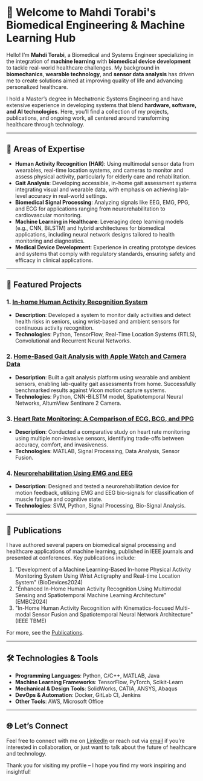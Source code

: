 # 👋 Welcome to Mahdi Torabi's Biomedical Engineering & Machine Learning Hub

Hello! I’m **Mahdi Torabi**, a Biomedical and Systems Engineer specializing in the integration of **machine learning** with **biomedical device development** to tackle real-world healthcare challenges. My background in **biomechanics**, **wearable technology**, and **sensor data analysis** has driven me to create solutions aimed at improving quality of life and advancing personalized healthcare.

I hold a Master’s degree in Mechatronic Systems Engineering and have extensive experience in developing systems that blend **hardware, software, and AI technologies**. Here, you’ll find a collection of my projects, publications, and ongoing work, all centered around transforming healthcare through technology.

---

## 🔬 Areas of Expertise

- **Human Activity Recognition (HAR)**: Using multimodal sensor data from wearables, real-time location systems, and cameras to monitor and assess physical activity, particularly for elderly care and rehabilitation.
- **Gait Analysis**: Developing accessible, in-home gait assessment systems integrating visual and wearable data, with emphasis on achieving lab-level accuracy in real-world settings.
- **Biomedical Signal Processing**: Analyzing signals like EEG, EMG, PPG, and ECG for applications ranging from neurorehabilitation to cardiovascular monitoring.
- **Machine Learning in Healthcare**: Leveraging deep learning models (e.g., CNN, BiLSTM) and hybrid architectures for biomedical applications, including neural network designs tailored to health monitoring and diagnostics.
- **Medical Device Development**: Experience in creating prototype devices and systems that comply with regulatory standards, ensuring safety and efficacy in clinical applications.

---

## 🧪 Featured Projects

### 1. [In-home Human Activity Recognition System](link-to-project)
   - **Description**: Developed a system to monitor daily activities and detect health risks in seniors, using wrist-based and ambient sensors for continuous activity recognition.
   - **Technologies**: Python, TensorFlow, Real-Time Location Systems (RTLS), Convolutional and Recurrent Neural Networks.

### 2. [Home-Based Gait Analysis with Apple Watch and Camera Data](link-to-project)
   - **Description**: Built a gait analysis platform using wearable and ambient sensors, enabling lab-quality gait assessments from home. Successfully benchmarked results against Vicon motion capture systems.
   - **Technologies**: Python, CNN-BiLSTM model, Spatiotemporal Neural Networks, AltumView Sentinare 2 Camera.

### 3. [Heart Rate Monitoring: A Comparison of ECG, BCG, and PPG](link-to-project)
   - **Description**: Conducted a comparative study on heart rate monitoring using multiple non-invasive sensors, identifying trade-offs between accuracy, comfort, and invasiveness.
   - **Technologies**: MATLAB, Signal Processing, Data Analysis, Sensor Fusion.

### 4. [Neurorehabilitation Using EMG and EEG](link-to-project)
   - **Description**: Designed and tested a neurorehabilitation device for motion feedback, utilizing EMG and EEG bio-signals for classification of muscle fatigue and cognitive state.
   - **Technologies**: SVM, Python, Signal Processing, Bio-Signal Analysis.

---

## 📜 Publications

I have authored several papers on biomedical signal processing and healthcare applications of machine learning, published in IEEE journals and presented at conferences. Key publications include:

1. "Development of a Machine Learning-Based In-home Physical Activity Monitoring System Using Wrist Actigraphy and Real-time Location System" (BioDevices2024)
2. "Enhanced In-Home Human Activity Recognition Using Multimodal Sensing and Spatiotemporal Machine Learning Architecture" (EMBC2024)
3. "In-Home Human Activity Recognition with Kinematics-focused Multi-modal Sensor Fusion and Spatiotemporal Neural Network Architecture" (IEEE TBME)

For more, see the [Publications](link-to-publications).

---

## 🛠️ Technologies & Tools

- **Programming Languages**: Python, C/C++, MATLAB, Java
- **Machine Learning Frameworks**: TensorFlow, PyTorch, Scikit-Learn
- **Mechanical & Design Tools**: SolidWorks, CATIA, ANSYS, Abaqus
- **DevOps & Automation**: Docker, GitLab CI, Jenkins
- **Other Tools**: AWS, Microsoft Office

---

## 🌐 Let’s Connect

Feel free to connect with me on [LinkedIn](http://www.linkedin.com/in/mahdi-torabi) or reach out via [email](mailto:Mato.1376@gmail.com) if you’re interested in collaboration, or just want to talk about the future of healthcare and technology. 

Thank you for visiting my profile – I hope you find my work inspiring and insightful!
